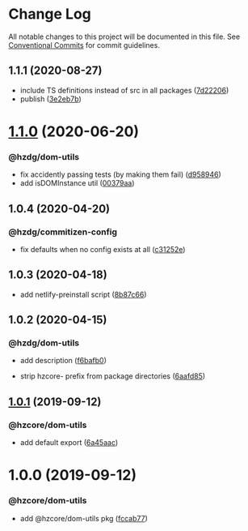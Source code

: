 # Change Log

All notable changes to this project will be documented in this file.
See [Conventional Commits](https://conventionalcommits.org) for commit guidelines.

## 1.1.1 (2020-08-27)


* include TS definitions instead of src in all packages ([7d22206](https://github.com/hzdg/hz-core/commit/7d22206))
* publish ([3e2eb7b](https://github.com/hzdg/hz-core/commit/3e2eb7b))


# [1.1.0](https://github.com/hzdg/hz-core/compare/@hzdg/dom-utils@1.0.4...@hzdg/dom-utils@1.1.0) (2020-06-20)


### @hzdg/dom-utils

* fix accidently passing tests (by making them fail) ([d958946](https://github.com/hzdg/hz-core/commit/d958946))
* add isDOMInstance util ([00379aa](https://github.com/hzdg/hz-core/commit/00379aa))


## 1.0.4 (2020-04-20)


### @hzdg/commitizen-config

* fix defaults when no config exists at all ([c31252e](https://github.com/hzdg/hz-core/commit/c31252e))


## 1.0.3 (2020-04-18)


* add netlify-preinstall script ([8b87c66](https://github.com/hzdg/hz-core/commit/8b87c66))


## 1.0.2 (2020-04-15)


### @hzdg/dom-utils

* add description ([f6bafb0](https://github.com/hzdg/hz-core/commit/f6bafb0))

* strip hzcore- prefix from package directories ([6aafd85](https://github.com/hzdg/hz-core/commit/6aafd85))


## [1.0.1](https://github.com/hzdg/hz-core/compare/@hzcore/dom-utils@1.0.0...@hzcore/dom-utils@1.0.1) (2019-09-12)


### @hzcore/dom-utils

* add default export ([6a45aac](https://github.com/hzdg/hz-core/commit/6a45aac))


# 1.0.0 (2019-09-12)


### @hzcore/dom-utils

* add @hzcore/dom-utils pkg ([fccab77](https://github.com/hzdg/hz-core/commit/fccab77))
